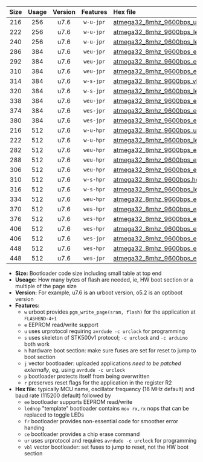 |Size|Usage|Version|Features|Hex file|
|:-:|:-:|:-:|:-:|:--|
|216|256|u7.6|`w-u-jpr`|[atmega32_8mhz_9600bps_ur_vbl.hex](https://raw.githubusercontent.com/stefanrueger/urboot/main/atmega32_8mhz_9600bps_ur_vbl.hex)|
|222|256|u7.6|`w-u-jpr`|[atmega32_8mhz_9600bps_lednop_ur_vbl.hex](https://raw.githubusercontent.com/stefanrueger/urboot/main/atmega32_8mhz_9600bps_lednop_ur_vbl.hex)|
|240|256|u7.6|`w-u-jpr`|[atmega32_8mhz_9600bps_lednop_fr_ur_vbl.hex](https://raw.githubusercontent.com/stefanrueger/urboot/main/atmega32_8mhz_9600bps_lednop_fr_ur_vbl.hex)|
|286|384|u7.6|`weu-jpr`|[atmega32_8mhz_9600bps_ee_ur_vbl.hex](https://raw.githubusercontent.com/stefanrueger/urboot/main/atmega32_8mhz_9600bps_ee_ur_vbl.hex)|
|292|384|u7.6|`weu-jpr`|[atmega32_8mhz_9600bps_ee_lednop_ur_vbl.hex](https://raw.githubusercontent.com/stefanrueger/urboot/main/atmega32_8mhz_9600bps_ee_lednop_ur_vbl.hex)|
|310|384|u7.6|`weu-jpr`|[atmega32_8mhz_9600bps_ee_lednop_fr_ur_vbl.hex](https://raw.githubusercontent.com/stefanrueger/urboot/main/atmega32_8mhz_9600bps_ee_lednop_fr_ur_vbl.hex)|
|314|384|u7.6|`w-s-jpr`|[atmega32_8mhz_9600bps_vbl.hex](https://raw.githubusercontent.com/stefanrueger/urboot/main/atmega32_8mhz_9600bps_vbl.hex)|
|320|384|u7.6|`w-s-jpr`|[atmega32_8mhz_9600bps_lednop_vbl.hex](https://raw.githubusercontent.com/stefanrueger/urboot/main/atmega32_8mhz_9600bps_lednop_vbl.hex)|
|338|384|u7.6|`weu-jpr`|[atmega32_8mhz_9600bps_ee_lednop_fr_ce_ur_vbl.hex](https://raw.githubusercontent.com/stefanrueger/urboot/main/atmega32_8mhz_9600bps_ee_lednop_fr_ce_ur_vbl.hex)|
|374|384|u7.6|`wes-jpr`|[atmega32_8mhz_9600bps_ee_vbl.hex](https://raw.githubusercontent.com/stefanrueger/urboot/main/atmega32_8mhz_9600bps_ee_vbl.hex)|
|380|384|u7.6|`wes-jpr`|[atmega32_8mhz_9600bps_ee_lednop_vbl.hex](https://raw.githubusercontent.com/stefanrueger/urboot/main/atmega32_8mhz_9600bps_ee_lednop_vbl.hex)|
|216|512|u7.6|`w-u-hpr`|[atmega32_8mhz_9600bps_ur.hex](https://raw.githubusercontent.com/stefanrueger/urboot/main/atmega32_8mhz_9600bps_ur.hex)|
|222|512|u7.6|`w-u-hpr`|[atmega32_8mhz_9600bps_lednop_ur.hex](https://raw.githubusercontent.com/stefanrueger/urboot/main/atmega32_8mhz_9600bps_lednop_ur.hex)|
|282|512|u7.6|`weu-hpr`|[atmega32_8mhz_9600bps_ee_ur.hex](https://raw.githubusercontent.com/stefanrueger/urboot/main/atmega32_8mhz_9600bps_ee_ur.hex)|
|288|512|u7.6|`weu-hpr`|[atmega32_8mhz_9600bps_ee_lednop_ur.hex](https://raw.githubusercontent.com/stefanrueger/urboot/main/atmega32_8mhz_9600bps_ee_lednop_ur.hex)|
|306|512|u7.6|`weu-hpr`|[atmega32_8mhz_9600bps_ee_lednop_fr_ur.hex](https://raw.githubusercontent.com/stefanrueger/urboot/main/atmega32_8mhz_9600bps_ee_lednop_fr_ur.hex)|
|310|512|u7.6|`w-s-hpr`|[atmega32_8mhz_9600bps.hex](https://raw.githubusercontent.com/stefanrueger/urboot/main/atmega32_8mhz_9600bps.hex)|
|316|512|u7.6|`w-s-hpr`|[atmega32_8mhz_9600bps_lednop.hex](https://raw.githubusercontent.com/stefanrueger/urboot/main/atmega32_8mhz_9600bps_lednop.hex)|
|334|512|u7.6|`weu-hpr`|[atmega32_8mhz_9600bps_ee_lednop_fr_ce_ur.hex](https://raw.githubusercontent.com/stefanrueger/urboot/main/atmega32_8mhz_9600bps_ee_lednop_fr_ce_ur.hex)|
|370|512|u7.6|`wes-hpr`|[atmega32_8mhz_9600bps_ee.hex](https://raw.githubusercontent.com/stefanrueger/urboot/main/atmega32_8mhz_9600bps_ee.hex)|
|376|512|u7.6|`wes-hpr`|[atmega32_8mhz_9600bps_ee_lednop.hex](https://raw.githubusercontent.com/stefanrueger/urboot/main/atmega32_8mhz_9600bps_ee_lednop.hex)|
|406|512|u7.6|`wes-hpr`|[atmega32_8mhz_9600bps_ee_lednop_fr.hex](https://raw.githubusercontent.com/stefanrueger/urboot/main/atmega32_8mhz_9600bps_ee_lednop_fr.hex)|
|406|512|u7.6|`wes-jpr`|[atmega32_8mhz_9600bps_ee_lednop_fr_vbl.hex](https://raw.githubusercontent.com/stefanrueger/urboot/main/atmega32_8mhz_9600bps_ee_lednop_fr_vbl.hex)|
|448|512|u7.6|`wes-hpr`|[atmega32_8mhz_9600bps_ee_lednop_fr_ce.hex](https://raw.githubusercontent.com/stefanrueger/urboot/main/atmega32_8mhz_9600bps_ee_lednop_fr_ce.hex)|
|448|512|u7.6|`wes-jpr`|[atmega32_8mhz_9600bps_ee_lednop_fr_ce_vbl.hex](https://raw.githubusercontent.com/stefanrueger/urboot/main/atmega32_8mhz_9600bps_ee_lednop_fr_ce_vbl.hex)|

- **Size:** Bootloader code size including small table at top end
- **Useage:** How many bytes of flash are needed, ie, HW boot section or a multiple of the page size
- **Version:** For example, u7.6 is an urboot version, o5.2 is an optiboot version
- **Features:**
  + `w` urboot provides `pgm_write_page(sram, flash)` for the application at `FLASHEND-4+1`
  + `e` EEPROM read/write support
  + `u` uses urprotocol requiring `avrdude -c urclock` for programming
  + `s` uses skeleton of STK500v1 protocol; `-c urclock` and `-c arduino` both work
  + `h` hardware boot section: make sure fuses are set for reset to jump to boot section
  + `j` vector bootloader: uploaded applications *need to be patched externally*, eg, using `avrdude -c urclock`
  + `p` bootloader protects itself from being overwritten
  + `r` preserves reset flags for the application in the register R2
- **Hex file:** typically MCU name, oscillator frequency (16 MHz default) and baud rate (115200 default) followed by
  + `ee` bootloader supports EEPROM read/write
  + `lednop` "template" bootloader contains `mov rx,rx` nops that can be replaced to toggle LEDs
  + `fr` bootloader provides non-essential code for smoother error handing
  + `ce` bootloader provides a chip erase command
  + `ur` uses urprotocol and requires `avrdude -c urclock` for programming
  + `vbl` vector bootloader: set fuses to jump to reset, not the HW boot section
